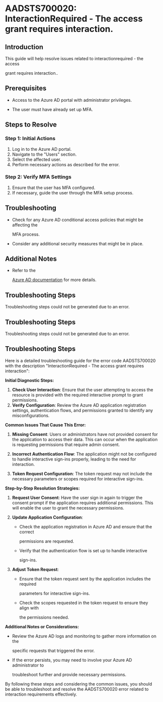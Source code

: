 # AADSTS700020: InteractionRequired - The access grant requires interaction.


## Introduction

This guide will help resolve issues related to interactionrequired - the access

grant requires interaction..


## Prerequisites


* Access to the Azure AD portal with administrator privileges.

* The user must have already set up MFA.


## Steps to Resolve


### Step 1: Initial Actions

1. Log in to the Azure AD portal.
2. Navigate to the "Users" section.
3. Select the affected user.
4. Perform necessary actions as described for the error.


### Step 2: Verify MFA Settings

1. Ensure that the user has MFA configured.
2. If necessary, guide the user through the MFA setup process.


## Troubleshooting


* Check for any Azure AD conditional access policies that might be affecting the

  MFA process.

* Consider any additional security measures that might be in place.


## Additional Notes


* Refer to the

  [Azure AD 
documentation](https://learn.microsoft.com/en-us/azure/active-directory/)
  for more details.


## Troubleshooting Steps

Troubleshooting steps could not be generated due to an error.


## Troubleshooting Steps

Troubleshooting steps could not be generated due to an error.


## Troubleshooting Steps

Here is a detailed troubleshooting guide for the error code AADSTS700020 with
the description "InteractionRequired - The access grant requires interaction":

**Initial Diagnostic Steps:** 

1. **Check User Interaction**: Ensure that the user attempting to access the
   resource is provided with the required interactive prompt to grant
   permissions.
2. **Verify Configuration**: Review the Azure AD application registration
   settings, authentication flows, and permissions granted to identify any
   misconfigurations.

**Common Issues That Cause This Error:** 

1. **Missing Consent**: Users or administrators have not provided consent for
   the application to access their data. This can occur when the application is
   requesting permissions that require admin consent.

2. **Incorrect Authentication Flow**: The application might not be configured to
   handle interactive sign-ins properly, leading to the need for interaction.

3. **Token Request Configuration**: The token request may not include the
   necessary parameters or scopes required for interactive sign-ins.

**Step-by-Step Resolution Strategies:** 

1. **Request User Consent**: Have the user sign in again to trigger the consent
   prompt if the application requires additional permissions. This will enable
   the user to grant the necessary permissions.

2. **Update Application Configuration**:
   * Check the application registration in Azure AD and ensure that the correct

     permissions are requested.
   * Verify that the authentication flow is set up to handle interactive

     sign-ins.

3. **Adjust Token Request**:
   * Ensure that the token request sent by the application includes the required

     parameters for interactive sign-ins.
   * Check the scopes requested in the token request to ensure they align with

     the permissions needed.

**Additional Notes or Considerations:**


* Review the Azure AD logs and monitoring to gather more information on the

  specific requests that triggered the error.

* If the error persists, you may need to involve your Azure AD administrator to

  troubleshoot further and provide necessary permissions.

By following these steps and considering the common issues, you should be able
to troubleshoot and resolve the AADSTS700020 error related to interaction
requirements effectively.